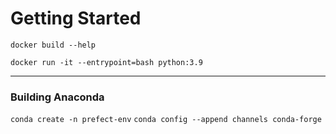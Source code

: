 # Getting Started

`docker build --help`

`docker run -it --entrypoint=bash python:3.9`

----

### Building Anaconda 

`conda create -n prefect-env`
`conda config --append channels conda-forge`

